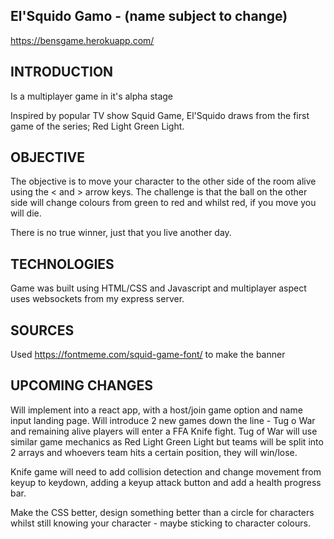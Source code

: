 
El'Squido Gamo - (name subject to change)
---------

https://bensgame.herokuapp.com/

INTRODUCTION
------------
Is a multiplayer game in it's alpha stage

Inspired by popular TV show Squid Game, El'Squido draws from the first game of the series; Red Light Green Light.


OBJECTIVE
---------
The objective is to move your character to the other side of the room alive using the < and > arrow keys.
The challenge is that the ball on the other side will change colours from green to red and whilst red, if you move you will die.

There is no true winner, just that you live another day.

TECHNOLOGIES
------------
Game was built using HTML/CSS and Javascript and multiplayer aspect uses websockets from my express server.


SOURCES
-------
Used https://fontmeme.com/squid-game-font/ to make the banner

UPCOMING CHANGES
---------
Will implement into a react app, with a host/join game option and name input landing page.
Will introduce 2 new games down the line - Tug o War and remaining alive players will enter a FFA Knife fight.
Tug of War will use similar game mechanics as Red Light Green Light but teams will be split into 2 arrays and whoevers team hits a certain position, they will win/lose.

Knife game will need to add collision detection and change movement from keyup to keydown, adding a keyup attack button and add a health progress bar.

Make the CSS better, design something better than a circle for characters whilst still knowing your character - maybe sticking to character colours.

